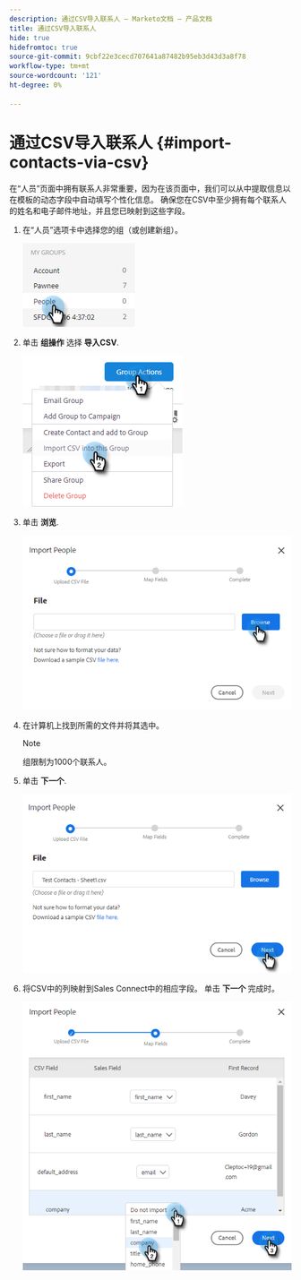 ```yaml
---
description: 通过CSV导入联系人 — Marketo文档 — 产品文档
title: 通过CSV导入联系人
hide: true
hidefromtoc: true
source-git-commit: 9cbf22e3cecd707641a87482b95eb3d43d3a8f78
workflow-type: tm+mt
source-wordcount: '121'
ht-degree: 0%

---
```


# 通过CSV导入联系人 {#import-contacts-via-csv}

在“人员”页面中拥有联系人非常重要，因为在该页面中，我们可以从中提取信息以在模板的动态字段中自动填写个性化信息。 确保您在CSV中至少拥有每个联系人的姓名和电子邮件地址，并且您已映射到这些字段。

1. 在“人员”选项卡中选择您的组（或创建新组）。

   ![](assets/import-contacts-via-csv-1.png)

1. 单击 **组操作** 选择 **导入CSV**.

   ![](assets/import-contacts-via-csv-2.png)

1. 单击 **浏览**.

   ![](assets/import-contacts-via-csv-3.png)

1. 在计算机上找到所需的文件并将其选中。

   >[!NOTE]
   >
   >组限制为1000个联系人。

1. 单击 **下一个**.

   ![](assets/import-contacts-via-csv-4.png)

1. 将CSV中的列映射到Sales Connect中的相应字段。 单击 **下一个** 完成时。

   ![](assets/import-contacts-via-csv-5.png)
